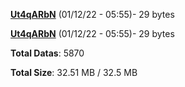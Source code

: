 [**Ut4qARbN**](/data/Ut4qARbN.txt) (01/12/22 - 05:55)- 29 bytes

[**Ut4qARbN**](/data/Ut4qARbN.txt) (01/12/22 - 05:55)- 29 bytes

**Total Datas**: 5870

**Total Size**: 32.51 MB / 32.5 MB